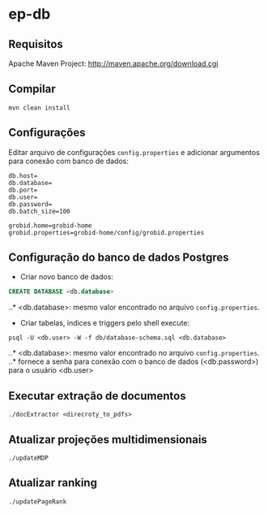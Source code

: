 # ep-db

## Requisitos

Apache Maven Project: http://maven.apache.org/download.cgi

## Compilar

```shell
mvn clean install
```

## Configurações

Editar arquivo de configurações ``config.properties`` e adicionar argumentos para conexão com banco de dados:

```properties
db.host=
db.database=
db.port=
db.user=
db.password=
db.batch_size=100

grobid.home=grobid-home
grobid.properties=grobid-home/config/grobid.properties
```
## Configuração do banco de dados Postgres

* Criar novo banco de dados:
```sql
CREATE DATABASE <db.database>
```
..* <db.database>: mesmo valor encontrado no arquivo ``config.properties``.

* Criar tabelas, indices e triggers pelo shell execute:
```shell
psql -U <db.user> -W -f db/database-schema.sql <db.database>
```
..* <db.database>: mesmo valor encontrado no arquivo ``config.properties``.
..* fornece a senha para conexão com o banco de dados (<db.password>) para o usuário <db.user>

## Executar extração de documentos

```shell
./docExtractor <direcroty_to_pdfs>
```

## Atualizar projeções multidimensionais

```shell
./updateMDP
```

## Atualizar ranking

```shell
./updatePageRank
```



